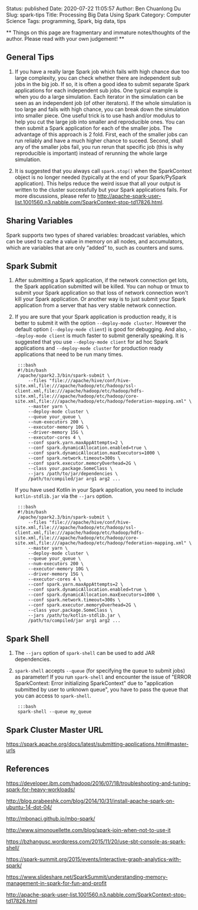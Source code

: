 Status: published
Date: 2020-07-22 11:05:57
Author: Ben Chuanlong Du
Slug: spark-tips
Title: Processing Big Data Using Spark
Category: Computer Science
Tags: programming, Spark, big data, tips

**
Things on this page are
fragmentary and immature notes/thoughts of the author.
Please read with your own judgement!
**
## General Tips

1. If you have a really large Spark job which fails with high chance due too large complexity,
    you can check whether there are independent sub jobs in the big job.
    If so,
    it is often a good idea to submit separate Spark applications for each independent sub jobs.
    One typical example is when you do a large simulation. 
    Each iterator in the simulation can be seen as an independent job (of other iterators).
    If the whole simulation is too large and fails with high chance,
    you can break down the simulation into smaller piece.
    One useful trick is to use hash and/or modulus to help you cut the large job into smaller and reproducible ones. 
    You can then submit a Spark application for each of the smaller jobs.
    The advantage of this approach is 2 fold.
    First, 
    each of the smaller jobs can run reliably and have a much higher chance to suceed. 
    Second, 
    shall any of the smaller jobs fail, 
    you run rerun that specific job (this is why reproducible is important) instead of rerunning the whole large simulation.

2. It is suggested that you always call `spark.stop()` 
    when the SparkContext object is no longer needed (typically at the end of your Spark/PySpark application).
    This helps reduce the weird issue that all your output is written to the cluster successfully 
    but your Spark applications fails.
    For more discussions, 
    please refer to http://apache-spark-user-list.1001560.n3.nabble.com/SparkContext-stop-td17826.html.

## Sharing Variables

Spark supports two types of shared variables: broadcast variables,
which can be used to cache a value in memory on all nodes,
and accumulators,
which are variables that are only “added” to, such as counters and sums.


## Spark Submit

1. After submitting a Spark application, 
    if the network connection get lots, 
    the Spark application submitted will be killed.
    You can nohup or tmux to submit your Spark application 
    so that loss of network connection won't kill your Spark application.
    Or another way is to just submit your Spark application
    from a server that has very stable network connection.

2. If you are sure that your Spark application is production ready,
    it is better to submit it with the option `--deploy-mode cluster`.
    However the default option (`--deploy-mode client`) is good for debugging.
    And also, `--deploy-mode client` is much faster to submit generally speaking.
    It is suggested that you use `--deploy-mode client` for ad hoc Spark applications
    and `--deploy-mode cluster` for production ready applications that need to be run many times.

        :::bash
        #!/bin/bash
        /apache/spark2.3/bin/spark-submit \
            --files "file:///apache/hive/conf/hive-site.xml,file:///apache/hadoop/etc/hadoop/ssl-client.xml,file:///apache/hadoop/etc/hadoop/hdfs-site.xml,file:///apache/hadoop/etc/hadoop/core-site.xml,file:///apache/hadoop/etc/hadoop/federation-mapping.xml" \
            --master yarn \
            --deploy-mode cluster \
            --queue your_queue \
            --num-executors 200 \
            --executor-memory 10G \
            --driver-memory 15G \
            --executor-cores 4 \
            --conf spark.yarn.maxAppAttempts=2 \
            --conf spark.dynamicAllocation.enabled=true \
            --conf spark.dynamicAllocation.maxExecutors=1000 \
            --conf spark.network.timeout=300s \
            --conf spark.executor.memoryOverhead=2G \
            --class your.package.SomeClass \
            --jars /path/to/jar/dependencies \
            /path/to/compiled/jar arg1 arg2 ...

    If you have used Kotlin in your Spark application,
    you need to include `kotlin-stdlib.jar` via the `--jars` option.

        :::bash
        #!/bin/bash
        /apache/spark2.3/bin/spark-submit \
            --files "file:///apache/hive/conf/hive-site.xml,file:///apache/hadoop/etc/hadoop/ssl-client.xml,file:///apache/hadoop/etc/hadoop/hdfs-site.xml,file:///apache/hadoop/etc/hadoop/core-site.xml,file:///apache/hadoop/etc/hadoop/federation-mapping.xml" \
            --master yarn \
            --deploy-mode cluster \
            --queue your_queue \
            --num-executors 200 \
            --executor-memory 10G \
            --driver-memory 15G \
            --executor-cores 4 \
            --conf spark.yarn.maxAppAttempts=2 \
            --conf spark.dynamicAllocation.enabled=true \
            --conf spark.dynamicAllocation.maxExecutors=1000 \
            --conf spark.network.timeout=300s \
            --conf spark.executor.memoryOverhead=2G \
            --class your.package.SomeClass \
            --jars /path/to/kotlin-stdlib.jar \
            /path/to/compiled/jar arg1 arg2 ...

## Spark Shell

1. The `--jars` option of `spark-shell` can be used to add JAR dependencies.

2. `spark-shell` accepts `--queue` (for specifying the queue to submit jobs) as parameter!
If you run `spark-shell` and encounter the issue of "ERROR SparkContext: Error initializing SparkContext" 
due to "application submitted by user to unknown queue",
you have to pass the queue that you can access to `spark-shell`.

        :::bash
        spark-shell --queue my_queue

## Spark Cluster Master URL

https://spark.apache.org/docs/latest/submitting-applications.html#master-urls


## References

https://developer.ibm.com/hadoop/2016/07/18/troubleshooting-and-tuning-spark-for-heavy-workloads/

http://blog.prabeeshk.com/blog/2014/10/31/install-apache-spark-on-ubuntu-14-dot-04/

http://mbonaci.github.io/mbo-spark/

http://www.simonouellette.com/blog/spark-join-when-not-to-use-it

https://bzhangusc.wordpress.com/2015/11/20/use-sbt-console-as-spark-shell/

https://spark-summit.org/2015/events/interactive-graph-analytics-with-spark/

https://www.slideshare.net/SparkSummit/understanding-memory-management-in-spark-for-fun-and-profit

http://apache-spark-user-list.1001560.n3.nabble.com/SparkContext-stop-td17826.html

